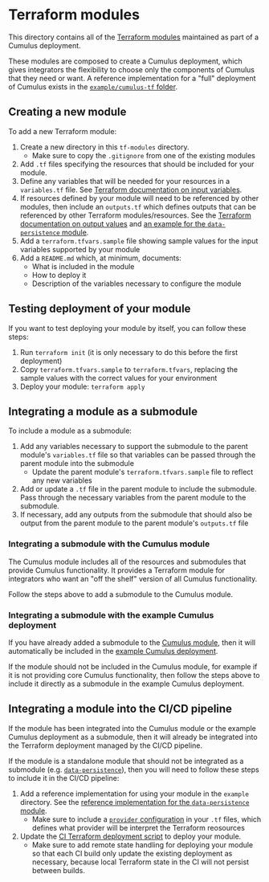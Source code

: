 # Terraform modules

This directory contains all of the [Terraform modules](https://www.terraform.io/docs/modules/index.html) maintained as part of a Cumulus deployment.

These modules are composed to create a Cumulus deployment, which gives integrators the flexibility to choose only the components of Cumulus that they need or want. A reference implementation for a "full" deployment of Cumulus exists in the [`example/cumulus-tf` folder](https://github.com/nasa/cumulus/tree/master/example/cumulus-tf).

## Creating a new module

To add a new Terraform module:

1. Create a new directory in this `tf-modules` directory.
    - Make sure to copy the `.gitignore` from one of the existing modules
2. Add `.tf` files specifying the resources that should be included for your module.
3. Define any variables that will be needed for your resources in a `variables.tf` file. See [Terraform documentation on input variables](https://www.terraform.io/docs/configuration/variables.html).
4. If resources defined by your module will need to be referenced by other modules, then include an `outputs.tf` which defines outputs that can be referenced by other Terraform modules/resources. See the [Terraform documentation on output values](https://www.terraform.io/docs/configuration/outputs.html) and [an example for the `data-persistence` module](https://github.com/nasa/cumulus/blob/master/tf-modules/data-persistence/outputs.tf).
5. Add a `terraform.tfvars.sample` file showing sample values for the input variables supported by your module
6. Add a `README.md` which, at minimum, documents:
    - What is included in the module
    - How to deploy it
    - Description of the variables necessary to configure the module

## Testing deployment of your module

If you want to test deploying your module by itself, you can follow these steps:

1. Run `terraform init` (it is only necessary to do this before the first deployment)
2. Copy `terraform.tfvars.sample` to `terraform.tfvars`, replacing the sample values with the correct values for your environment
3. Deploy your module: `terraform apply`

## Integrating a module as a submodule

To include a module as a submodule:

1. Add any variables necessary to support the submodule to the parent module's `variables.tf` file so that variables can be passed through the parent module into the submodule
    - Update the parent module's `terraform.tfvars.sample` file to reflect any new variables
2. Add or update a `.tf` file in the parent module to include the submodule. Pass through the necessary variables from the parent module to the submodule.
3. If necessary, add any outputs from the submodule that should also be output from the parent module to the parent module's `outputs.tf` file

### Integrating a submodule with the Cumulus module

The Cumulus module includes all of the resources and submodules that provide Cumulus functionality. It provides a Terraform module for integrators who want an "off the shelf" version of all Cumulus functionality.

Follow the steps above to add a submodule to the Cumulus module.

### Integrating a submodule with the example Cumulus deployment

If you have already added a submodule to the [Cumulus module](https://github.com/nasa/cumulus/tree/master/tf-modules/cumulus), then it will automatically be included in the [example Cumulus deployment](https://github.com/nasa/cumulus/tree/master/example/cumulus-tf).

If the module should not be included in the Cumulus module, for example if it is not providing core Cumulus functionality, then follow the steps above to include it directly as a submodule in the example Cumulus deployment.

## Integrating a module into the CI/CD pipeline

If the module has been integrated into the Cumulus module or the example Cumulus deployment as a submodule, then it will already be integrated into the Terraform deployment managed by the CI/CD pipeline.

If the module is a standalone module that should not be integrated as a submodule (e.g. [`data-persistence`](https://github.com/nasa/cumulus/blob/master/tf-modules/data-persistence/outputs.tf)), then you will need to follow these steps to include it in the CI/CD pipeline:

1. Add a reference implementation for using your module in the `example` directory. See the [reference implementation for the `data-persistence` module](https://github.com/nasa/cumulus/blob/master/example/data-persistence-tf).
    - Make sure to include a [`provider` configuration](https://www.terraform.io/docs/configuration/providers.html) in your `.tf` files, which defines what provider will be interpret the Terraform reosources
2. Update the [CI Terraform deployment script](https://github.com/nasa/cumulus/blob/master/bamboo/bootstrap-tf-deployment.sh) to deploy your module.
    - Make sure to add remote state handling for deploying your module so that each CI build only update the existing deployment as necessary, because local Terraform state in the CI will not persist between builds.
